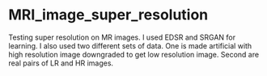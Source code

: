 # MRI_image_super_resolution
Testing super resolution on MR images. I used EDSR and SRGAN for learning. I also used two different sets of data. One is made artificial with high resolution image downgraded to get low resolution image. Second are real pairs of LR and HR images.
